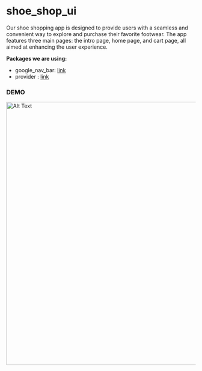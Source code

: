 # shoe_shop_ui

Our shoe shopping app is designed to provide users with a seamless and convenient way to explore and purchase their favorite footwear. The app features three main pages: the intro page, home page, and cart page, all aimed at enhancing the user experience.

**Packages we are using:**

- google_nav_bar: [link](https://pub.dev/packages/google_nav_bar)
- provider : [link](https://pub.dev/packages/provider)

### DEMO

<img src="shoeUi.gif" alt="Alt Text" height="700">
